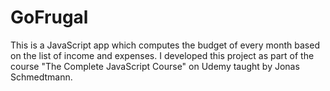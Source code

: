 # GoFrugal

This is a JavaScript app which computes the budget of every month based on the list of income and expenses. I developed this project as part of the course "The Complete JavaScript Course" on Udemy taught by Jonas Schmedtmann.
